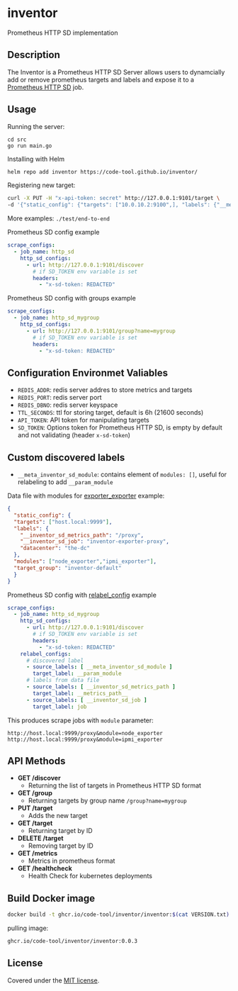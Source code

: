 # inventor

Prometheus HTTP SD implementation

## Description

The Inventor is a Prometheus HTTP SD Server allows users to dynamcially add or remove prometheus targets and labels and expose it to a [Prometheus HTTP SD](https://prometheus.io/docs/prometheus/latest/http_sd/) job.

## Usage

Running the server:
```
cd src
go run main.go
```

Installing with Helm
```bash
helm repo add inventor https://code-tool.github.io/inventor/
```

Registering new target:
```bash
curl -X PUT -H "x-api-token: secret" http://127.0.0.1:9101/target \
-d '{"static_config": {"targets": ["10.0.10.2:9100",], "labels": {"__meta_datacenter": "dc-01", "__meta_prometheus_job": "node"}, "target_group": "mygroup"}}'
```

More examples: `./test/end-to-end`

Prometheus SD config example
```yaml
scrape_configs:
  - job_name: http_sd
    http_sd_configs:
      - url: http://127.0.0.1:9101/discover
        # if SD_TOKEN env variable is set
        headers:
          - "x-sd-token: REDACTED"

```

Prometheus SD config with groups example
```yaml
scrape_configs:
  - job_name: http_sd_mygroup
    http_sd_configs:
      - url: http://127.0.0.1:9101/group?name=mygroup
        # if SD_TOKEN env variable is set
        headers:
          - "x-sd-token: REDACTED"

```


## Configuration Environmet Valiables

  * `REDIS_ADDR`: redis server addres to store metrics and targets
  * `REDIS_PORT`: redis server port
  * `REDIS_DBNO`: redis server keyspace
  * `TTL_SECONDS`: ttl for storing target, default is 6h (21600 seconds)
  * `API_TOKEN`: API token for manipulating targets
  * `SD_TOKEN`: Options token for Prometheus HTTP SD, is empty by default and not validating (header `x-sd-token`)


## Custom discovered labels

  * `__meta_inventor_sd_module`: contains element of `modules: []`, useful for relabeling to add `__param_module`

Data file with modules for [exporter_exporter](https://github.com/QubitProducts/exporter_exporter) example:
```json
{
  "static_config": {
  "targets": ["host.local:9999"],
  "labels": {
    "__inventor_sd_metrics_path": "/proxy",
    "__inventor_sd_job": "inventor-exporter-proxy",
    "datacenter": "the-dc"
  },
  "modules": ["node_exporter","ipmi_exporter"],
  "target_group": "inventor-default"
  }
}
```

Prometheus SD config with 
[relabel_config](https://prometheus.io/docs/prometheus/latest/configuration/configuration/#relabel_config) example
```yaml
scrape_configs:
  - job_name: http_sd_mygroup
    http_sd_configs:
      - url: http://127.0.0.1:9101/discover
        # if SD_TOKEN env variable is set
        headers:
          - "x-sd-token: REDACTED"
    relabel_configs:
      # discovered label
      - source_labels: [ __meta_inventor_sd_module ]
        target_label: __param_module
      # labels from data file
      - source_labels: [ __inventor_sd_metrics_path ]
        target_label: __metrics_path__
      - source_labels: [ __inventor_sd_job ]
        target_label: job
```

This produces scrape jobs with `module` parameter:
```
http://host.local:9999/proxy&module=node_exporter
http://host.local:9999/proxy&module=ipmi_exporter
```

## API Methods

* **GET /discover**
    * Returning the list of targets in Prometheus HTTP SD format
* **GET /group**
    * Returning targets by group name `/group?name=mygroup`
* **PUT /target**
    * Adds the new target
* **GET /target**
    * Returning target by ID
* **DELETE /target**
    * Removing target by ID
* **GET /metrics**
    * Metrics in prometheus format
* **GET /healthcheck**
    * Health Check for kubernetes deployments


## Build Docker image
```bash
docker build -t ghcr.io/code-tool/inventor/inventor:$(cat VERSION.txt) --build-arg BUILD_VERSION=$(cat VERSION.txt) -f docker/Dockerfile .
```
pulling image:
```bash
ghcr.io/code-tool/inventor/inventor:0.0.3
```

## License

Covered under the [MIT license](LICENSE.md).
